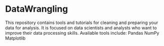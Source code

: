 # DataWrangling
This repository contains tools and tutorials for cleaning and preparing your data for analysis. It is focused on data scientists and analysts who want to improve their data processing skills. Available tools include: Pandas NumPy Matplotlib
